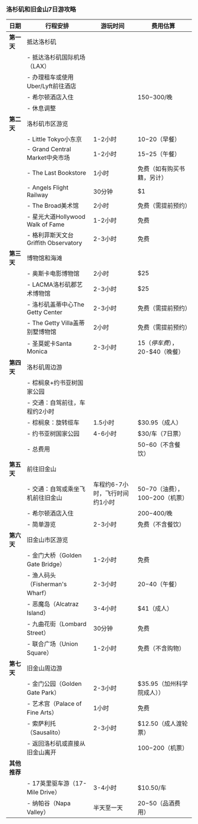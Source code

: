 

### 洛杉矶和旧金山7日游攻略

| 日期       | 行程安排                          | 游玩时间       | 费用估算                  |
|------------|-----------------------------------|----------------|---------------------------|
| **第一天** | 抵达洛杉矶                        |                |                           |
|            | - 抵达洛杉矶国际机场（LAX）       |                |                           |
|            | - 办理租车或使用Uber/Lyft前往酒店 |                |                           |
|            | - 希尔顿酒店入住                  |                | $150-$300/晚              |
|            | - 休息调整                        |                |                           |
| **第二天** | 洛杉矶市区游览                    |                |                           |
|            | - Little Tokyo小东京              | 1-2小时        | $10-$20（早餐）           |
|            | - Grand Central Market中央市场    | 1-2小时        | $15-$25（午餐）           |
|            | - The Last Bookstore              | 1小时          | 免费（如有购买书籍，另计）|
|            | - Angels Flight Railway           | 30分钟         | $1                        |
|            | - The Broad美术馆                 | 2小时          | 免费（需提前预约）        |
|            | - 星光大道Hollywood Walk of Fame  | 1-2小时        | 免费                      |
|            | - 格利菲斯天文台Griffith Observatory | 2-3小时    | 免费                      |
| **第三天** | 博物馆和海滩                      |                |                           |
|            | - 奥斯卡电影博物馆                | 2小时          | $25                       |
|            | - LACMA洛杉矶郡艺术博物馆         | 2-3小时        | $25                       |
|            | - 洛杉矶盖蒂中心The Getty Center  | 2-3小时        | 免费（需提前预约）        |
|            | - The Getty Villa盖蒂别墅博物馆   | 2小时          | 免费（需提前预约）        |
|            | - 圣莫妮卡Santa Monica            | 2-3小时        | $15（停车费），$20-$40（晚餐） |
| **第四天** | 洛杉矶周边游                      |                |                           |
|            | - 棕榈泉+约书亚树国家公园          |                |                           |
|            |   - 交通：自驾前往，车程约2小时   |                |                           |
|            |   - 棕榈泉：旋转缆车               | 1.5小时        | $30.95（成人）           |
|            |   - 约书亚树国家公园               | 4-6小时        | $30/车（7日票）           |
|            |   - 总费用                        |                | $50-$60（不含餐饮）       |
| **第五天** | 前往旧金山                        |                |                           |
|            | - 交通：自驾或乘坐飞机前往旧金山  | 车程约6-7小时，飞行时间约1小时 | $50-$70（油费），$100-$200（机票） |
|            | - 希尔顿酒店入住                  |                | $200-$400/晚              |
|            | - 简单游览                        | 2-3小时        | 免费（不含餐饮）          |
| **第六天** | 旧金山市区游览                    |                |                           |
|            | - 金门大桥（Golden Gate Bridge）   | 1-2小时        | 免费                      |
|            | - 渔人码头（Fisherman's Wharf）    | 2-3小时        | $20-$40（午餐）           |
|            | - 恶魔岛（Alcatraz Island）        | 3-4小时        | $41（成人）  |
|            | - 九曲花街（Lombard Street）       | 30分钟         | 免费                      |
|            | - 联合广场（Union Square）         | 1-2小时        | 免费（不含购物）          |
| **第七天** | 旧金山周边游                      |                |                           |
|            | - 金门公园（Golden Gate Park）     | 2-3小时        | $35.95（加州科学院成人）） |
|            | - 艺术宫（Palace of Fine Arts）    | 1小时          | 免费                      |
|            | - 索萨利托（Sausalito）            | 2-3小时        | $12.50（成人渡轮票） |
|            | - 返回洛杉矶或直接从旧金山离开    |                | $100-$200（机票）         |
| **其他推荐** |                                   |                |                           |
|            | - 17英里驱车游（17-Mile Drive）    | 3-4小时        | $10.50/车                 |
|            | - 纳帕谷（Napa Valley）            | 半天至一天     | $20-$50（品酒费用）       |

